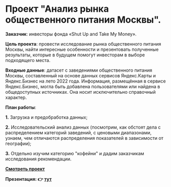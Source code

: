 # Проект "Анализ рынка общественного питания Москвы".

**Заказчик**: инвесторы фонда «Shut Up and Take My Money».

**Цель проекта**: провести исследование рынка общественного питания Москвы, найти интересные особенности и презентовать полученные результаты, которые в будущем помогут инвесторам в выборе подходящего места.

**Входные данные**: датасет с заведениями общественного питания Москвы, составленный на основе данных сервисов Яндекс.Карты и Яндекс.Бизнес на лето 2022 года. Информация, размещённая в сервисе Яндекс.Бизнес, могла быть добавлена пользователями или найдена в общедоступных источниках. Она носит исключительно справочный характер.

**План работы**:

 **1.** Загрузка и предобработка данных;
 
 **2.** Исследовательский анализ данных (посмотрим, как обстоят дела с распределением категорий заведений, с ценовыми диапазонами, узнаем, чем отличаются распределения показателей в зависимости от географии);
 
 **3.** Отдельно изучим категорию "кофейни" и дадим заказчикам исследования рекомендации.




**[Смотреть проект](https://github.com/Alie-in-Wonderland/data-analyst-projects/blob/main/%D0%A0%D1%8B%D0%BD%D0%BE%D0%BA%20%D0%BE%D0%B1%D1%89%D0%B5%D1%81%D1%82%D0%B2%D0%B5%D0%BD%D0%BD%D0%BE%D0%B3%D0%BE%20%D0%BF%D0%B8%D1%82%D0%B0%D0%BD%D0%B8%D1%8F%20%D0%9C%D0%BE%D1%81%D0%BA%D0%B2%D1%8B/Moscow%20food%20market.ipynb)**

**Презентация: 👉 [тут](https://disk.yandex.ru/i/k5BtQlCgkH3Fww)**
